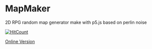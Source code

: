 # MapMaker
2D RPG random map generator make with p5.js based on perlin noise

[![HitCount](http://hits.dwyl.io/colgatto/MapMaker.svg)](http://hits.dwyl.io/colgatto/MapMaker)

[Online Version](http://mapmaker.altervista.org/)
